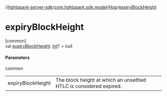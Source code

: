 //[lightspark-server-sdk](../../../index.md)/[com.lightspark.sdk.model](../index.md)/[Hop](index.md)/[expiryBlockHeight](expiry-block-height.md)

# expiryBlockHeight

[common]\
val [expiryBlockHeight](expiry-block-height.md): [Int](https://kotlinlang.org/api/latest/jvm/stdlib/kotlin/-int/index.html)? = null

#### Parameters

common

| | |
|---|---|
| expiryBlockHeight | The block height at which an unsettled HTLC is considered expired. |
